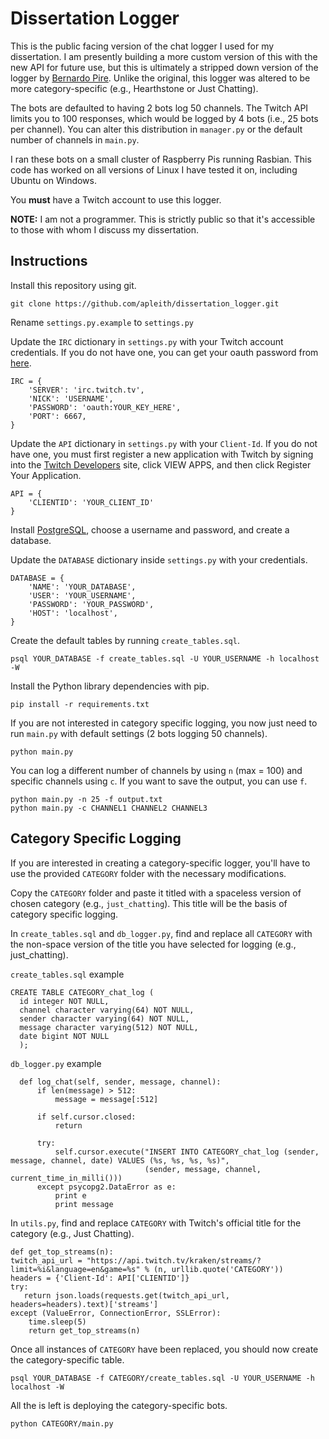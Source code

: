 # Dissertation Logger

This is the public facing version of the chat logger I used for my dissertation. I am presently building a more custom version of this with the new API for future use, but this is ultimately a stripped down version of the logger by [Bernardo Pire](https://github.com/bernardopires/twitch-chat-logger "twitch-chat-logger"). Unlike the original, this logger was altered to be more category-specific (e.g., Hearthstone or Just Chatting).

The bots are defaulted to having 2 bots log 50 channels. The Twitch API limits you to 100 responses, which would be logged by 4 bots (i.e., 25 bots per channel). You can alter this distribution in ``manager.py`` or the default number of channels in ``main.py``.

I ran these bots on a small cluster of Raspberry Pis running Rasbian. This code has worked on all versions of Linux I have tested it on, including Ubuntu on Windows.

You **must** have a Twitch account to use this logger.

**NOTE:** I am not a programmer. This is strictly public so that it's accessible to those with whom I discuss my dissertation.

## Instructions
Install this repository using git.

    git clone https://github.com/apleith/dissertation_logger.git

Rename ``settings.py.example`` to ``settings.py``

Update the ``IRC`` dictionary in ``settings.py`` with your Twitch account credentials. If you do not have one, you can get your oauth password from [here](http://twitchapps.com/tmi/ "Twitch Chat OAuth Password Generator").

    IRC = {
        'SERVER': 'irc.twitch.tv',
        'NICK': 'USERNAME',
        'PASSWORD': 'oauth:YOUR_KEY_HERE',
        'PORT': 6667,
    }

Update the ``API`` dictionary in ``settings.py`` with your ``Client-Id``. If you do not have one, you must first register a new application with Twitch by signing into the [Twitch Developers](https://dev.twitch.tv/ "Twitch Developers") site, click VIEW APPS, and then click Register Your Application.

    API = {
        'CLIENTID': 'YOUR_CLIENT_ID'
    }

Install [PostgreSQL](https://www.postgresql.org/download/ "PostgreSQL Download"), choose a username and password, and create a database.

Update the ``DATABASE`` dictionary inside ``settings.py`` with your credentials.

    DATABASE = {
        'NAME': 'YOUR_DATABASE',
        'USER': 'YOUR_USERNAME',
        'PASSWORD': 'YOUR_PASSWORD',
        'HOST': 'localhost',
    }

Create the default tables by running ``create_tables.sql``.

    psql YOUR_DATABASE -f create_tables.sql -U YOUR_USERNAME -h localhost -W

Install the Python library dependencies with pip.

    pip install -r requirements.txt

If you are not interested in category specific logging, you now just need to run ``main.py`` with default settings (2 bots logging 50 channels).

    python main.py

You can log a different number of channels by using ``n`` (max = 100) and specific channels using ``c``. If you want to save the output, you can use ``f``.

    python main.py -n 25 -f output.txt
    python main.py -c CHANNEL1 CHANNEL2 CHANNEL3

## Category Specific Logging
If you are interested in creating a category-specific logger, you'll have to use the provided ``CATEGORY`` folder with the necessary modifications.

Copy the ``CATEGORY`` folder and paste it titled with a spaceless version of chosen category (e.g., ``just_chatting``). This title will be the basis of category specific logging.

In ``create_tables.sql`` and ``db_logger.py``, find and replace all ``CATEGORY`` with the non-space version of the title you have selected for logging (e.g., just_chatting).

``create_tables.sql`` example

    CREATE TABLE CATEGORY_chat_log (
      id integer NOT NULL,
      channel character varying(64) NOT NULL,
      sender character varying(64) NOT NULL,
      message character varying(512) NOT NULL,
      date bigint NOT NULL
      );

``db_logger.py`` example

      def log_chat(self, sender, message, channel):
          if len(message) > 512:
              message = message[:512]

          if self.cursor.closed:
              return

          try:
              self.cursor.execute("INSERT INTO CATEGORY_chat_log (sender, message, channel, date) VALUES (%s, %s, %s, %s)",
                                  (sender, message, channel, current_time_in_milli()))
          except psycopg2.DataError as e:
              print e
              print message

In ``utils.py``, find and replace ``CATEGORY`` with Twitch's official title for the category (e.g., Just Chatting).

    def get_top_streams(n):
    twitch_api_url = "https://api.twitch.tv/kraken/streams/?limit=%i&language=en&game=%s" % (n, urllib.quote('CATEGORY'))
    headers = {'Client-Id': API['CLIENTID']}
    try:
       return json.loads(requests.get(twitch_api_url, headers=headers).text)['streams']
    except (ValueError, ConnectionError, SSLError):
        time.sleep(5)
        return get_top_streams(n)

Once all instances of ``CATEGORY`` have been replaced, you should now create the category-specific table.

    psql YOUR_DATABASE -f CATEGORY/create_tables.sql -U YOUR_USERNAME -h localhost -W

All the is left is deploying the category-specific bots.

    python CATEGORY/main.py
